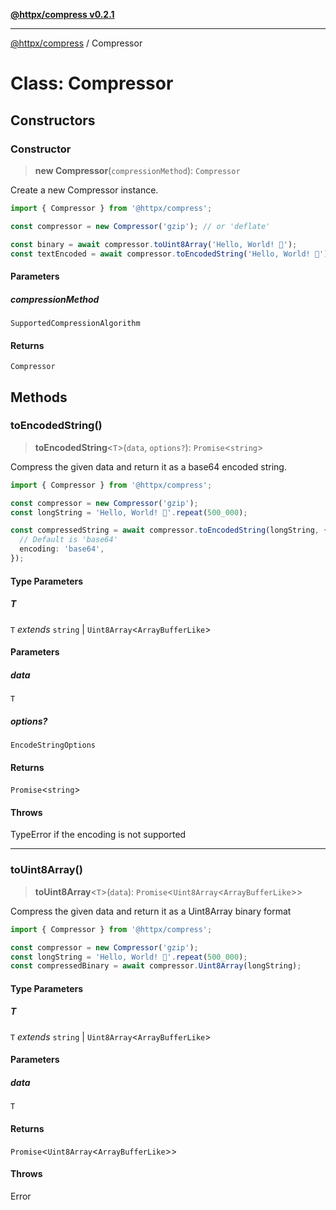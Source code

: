 [**@httpx/compress v0.2.1**](../README.md)

***

[@httpx/compress](../README.md) / Compressor

# Class: Compressor

## Constructors

### Constructor

> **new Compressor**(`compressionMethod`): `Compressor`

Create a new Compressor instance.

```typescript
import { Compressor } from '@httpx/compress';

const compressor = new Compressor('gzip'); // or 'deflate'

const binary = await compressor.toUint8Array('Hello, World! 🦆');
const textEncoded = await compressor.toEncodedString('Hello, World! 🦆');
```

#### Parameters

##### compressionMethod

`SupportedCompressionAlgorithm`

#### Returns

`Compressor`

## Methods

### toEncodedString()

> **toEncodedString**\<`T`\>(`data`, `options?`): `Promise`\<`string`\>

Compress the given data and return it as a base64 encoded string.

```typescript
import { Compressor } from '@httpx/compress';

const compressor = new Compressor('gzip');
const longString = 'Hello, World! 🦆'.repeat(500_000);

const compressedString = await compressor.toEncodedString(longString, {
  // Default is 'base64'
  encoding: 'base64',
});
```

#### Type Parameters

##### T

`T` *extends* `string` \| `Uint8Array`\<`ArrayBufferLike`\>

#### Parameters

##### data

`T`

##### options?

`EncodeStringOptions`

#### Returns

`Promise`\<`string`\>

#### Throws

TypeError if the encoding is not supported

***

### toUint8Array()

> **toUint8Array**\<`T`\>(`data`): `Promise`\<`Uint8Array`\<`ArrayBufferLike`\>\>

Compress the given data and return it as a Uint8Array binary format

```typescript
import { Compressor } from '@httpx/compress';

const compressor = new Compressor('gzip');
const longString = 'Hello, World! 🦆'.repeat(500_000);
const compressedBinary = await compressor.Uint8Array(longString);
```

#### Type Parameters

##### T

`T` *extends* `string` \| `Uint8Array`\<`ArrayBufferLike`\>

#### Parameters

##### data

`T`

#### Returns

`Promise`\<`Uint8Array`\<`ArrayBufferLike`\>\>

#### Throws

Error

